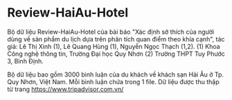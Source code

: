 # Review-HaiAu-Hotel
Bộ dữ liệu Review-HaiAu-Hotel của bài báo "Xác định sở thích của người dùng về sản phẩm du lịch dựa trên phân tích quan điểm theo khía cạnh", tác giả: Lê Thị Xinh (1), Lê Quang Hùng (1), Nguyễn Ngọc Thạch (1,2).
(1) Khoa Công nghệ thông tin, Trường Đại học Quy Nhơn
(2) Trường THPT Tuy Phước 3, Bình Định.

Bộ dữ liệu bao gồm 3000 bình luận của du khách về khách sạn Hải Âu ở Tp. Quy Nhơn, Việt Nam. 
Mỗi bình luận chứa trong 1 file. 
Dữ liệu được thu thập từ trang https://www.tripadvisor.com.vn/
